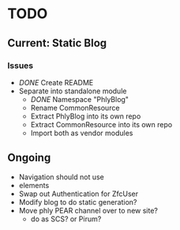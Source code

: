 TODO
====

## Current: Static Blog

### Issues

* *DONE* Create README
* Separate into standalone module
  * *DONE* Namespace "PhlyBlog"
  * Rename CommonResource
  * Extract PhlyBlog into its own repo
  * Extract CommonResource into its own repo
  * Import both as vendor modules

## Ongoing

* Navigation should not use <li> elements
* Swap out Authentication for ZfcUser
* Modify blog to do static generation?
* Move phly PEAR channel over to new site?
  * do as SCS? or Pirum?
